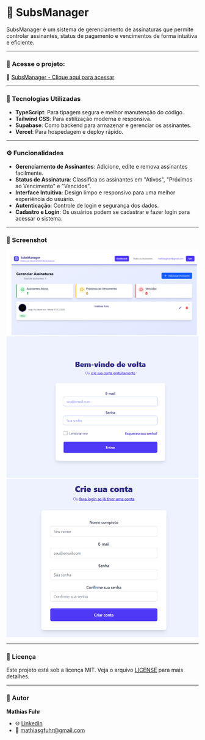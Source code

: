# 🔐 SubsManager

SubsManager é um sistema de gerenciamento de assinaturas que permite controlar assinantes, status de pagamento e vencimentos de forma intuitiva e eficiente. 

---

### 🚀 Acesse o projeto:
🔗 [SubsManager - Clique aqui para acessar](https://controle-aplicativos.vercel.app/login)

---

### 🔧 Tecnologias Utilizadas
- **TypeScript**: Para tipagem segura e melhor manutenção do código.
- **Tailwind CSS**: Para estilização moderna e responsiva.
- **Supabase**: Como backend para armazenar e gerenciar os assinantes.
- **Vercel**: Para hospedagem e deploy rápido.

---

### ⚙️ Funcionalidades
- **Gerenciamento de Assinantes**: Adicione, edite e remova assinantes facilmente.
- **Status de Assinatura**: Classifica os assinantes em "Ativos", "Próximos ao Vencimento" e "Vencidos".
- **Interface Intuitiva**: Design limpo e responsivo para uma melhor experiência do usuário.
- **Autenticação**: Controle de login e segurança dos dados.
- **Cadastro e Login**: Os usuários podem se cadastrar e fazer login para acessar o sistema.

---

### 📸 Screenshot
![Tela Principal](/src/assets/subsManager.png)
![Tela Login](/src/assets/subsManagerLogin.png)
![Tela Cadastro](/src/assets/subsManagerCadastro.png)

---

### 📄 Licença
Este projeto está sob a licença MIT. Veja o arquivo [LICENSE](LICENSE) para mais detalhes.

---

### 👤 Autor
**Mathias Fuhr**  
- 🌐 [LinkedIn](https://www.linkedin.com/in/mathiasgilvanfuhr/)  
- 📧 mathiasgfuhr@gmail.com

